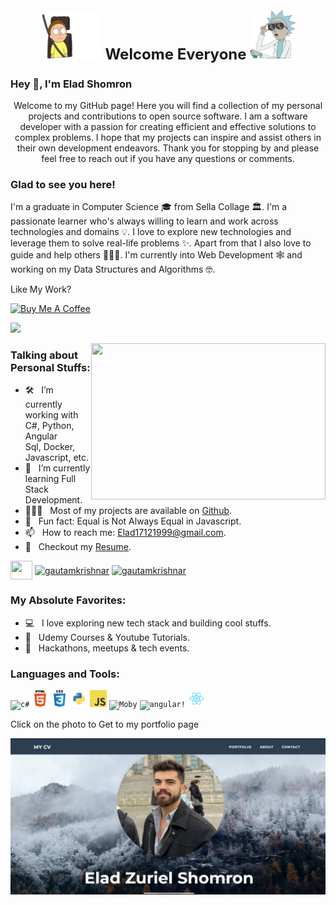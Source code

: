 <h1 align="center" style="font-size:x-large">
 <img height="75" width="100" src=https://github.com/TheShomron/TheShomron/blob/main/icons/mortyGif.gif/>
 Welcome Everyone
<img height="80" width="75" src=https://github.com/TheShomron/TheShomron/blob/main/icons/rickgif.gif/></h1>

 
<h3 >  Hey 👋, I'm Elad Shomron</h3>
 
 <p align="center">
Welcome to my GitHub page! Here you will find a collection of my personal projects and contributions to open source software. I am a software developer with a passion for creating efficient and effective solutions to complex problems. I hope that my projects can inspire and assist others in their own development endeavors. Thank you for stopping by and please feel free to reach out if you have any questions or comments.
</p>

### Glad to see you here! &nbsp;

I'm a graduate in Computer Science 🎓 from Sella Collage 🏛. I'm a passionate learner who's always willing to learn and work across technologies and domains 💡. I love to explore new technologies and leverage them to solve real-life problems ✨. Apart from that I also love to guide and help others 👨🏻‍💻. I'm currently into Web Development 🕸️ and working on my Data Structures and Algorithms 🤓.


Like My Work?

<a href="https://www.buymeacoffee.com/EladShomron" target="_blank"><img src="https://cdn.buymeacoffee.com/buttons/v2/default-yellow.png" alt="Buy Me A Coffee" height="60px" width="217px" ></a>

[![](https://gitwar.herokuapp.com/badge?username=iampavangandhi&label=Gitwar%20Profile%20Score&style=for-the-badge&color=0088cc)](https://gitwar.herokuapp.com/)

<img align="right" height="250" width="375" alt="" src="https://media2.giphy.com/media/qgQUggAC3Pfv687qPC/giphy.gif?cid=ecf05e475snn4znm7fio9svuyh8ms279sdq6nbuztukuqcgb&rid=giphy.gif&ct=g" />

### Talking about Personal Stuffs:

- 🛠 &nbsp; I’m currently working with C#, Python, Angular <br /> Sql, Docker, Javascript, etc.
- 🚀 &nbsp; I’m currently learning Full Stack Development.
- 👨🏻‍💻 &nbsp; Most of my projects are available on [Github](https://github.com/TheShomron?tab=repositories).
- 👾 &nbsp; Fun fact: Equal is Not Always Equal in Javascript.
- 📫 &nbsp; How to reach me: Elad17121999@gmail.com.
- 📝 &nbsp; Checkout my [Resume](https://github.com/TheShomron/TheShomron/blob/main/Elad%20Shomron%20Cv.pdf).

 <a href="mailto:Elad17121999@gmail.com" target="blank"><img align="center" src="https://cdn-icons-png.flaticon.com/512/281/281769.png" height="30" width="35" /></a>
<a href="https://www.linkedin.com/in/EladShomron/" target="blank"><img align="center" src="https://raw.githubusercontent.com/rahuldkjain/github-profile-readme-generator/master/src/images/icons/Social/linked-in-alt.svg" alt="gautamkrishnar" height="30" width="40" /></a>
<a href="https://www.instagram.com/the_shomron/" target="blank"><img align="center" src="https://raw.githubusercontent.com/rahuldkjain/github-profile-readme-generator/master/src/images/icons/Social/instagram.svg" alt="gautamkrishnar" height="30" width="40" /></a>

### My Absolute Favorites:

- 💻 &nbsp; I love exploring new tech stack and building cool stuffs.
- 📰 &nbsp; Udemy Courses & Youtube Tutorials.
- 🍕 &nbsp; Hackathons, meetups & tech events.

### Languages and Tools:

<code><img height="27" src="https://camo.githubusercontent.com/8d56e87edf99e89bfc457cd62462e0b7aae19e6b197b1df5c542d474d8d76f81/68747470733a2f2f646576656c6f7065722e6665646f726170726f6a6563742e6f72672f7374617469632f6c6f676f2f6373686172702e706e67" alt="c#"></code>
<code><img height="27" src="https://raw.githubusercontent.com/devicons/devicon/master/icons/html5/html5-original-wordmark.svg" alt="cpp"></code>
<code><img height="27" src="https://raw.githubusercontent.com/devicons/devicon/master/icons/css3/css3-original-wordmark.svg" alt="cpp"></code>
<code><img height="27" src="https://raw.githubusercontent.com/github/explore/80688e429a7d4ef2fca1e82350fe8e3517d3494d/topics/python/python.png" alt="python"></code>
<code><img height="27" src="https://raw.githubusercontent.com/github/explore/80688e429a7d4ef2fca1e82350fe8e3517d3494d/topics/javascript/javascript.png" alt="javascript"></code>
<code><img height="27" src="https://devtalles.com/images/moby.png" alt="Moby"></code>
<code><img height="27" src="https://angular.io/assets/images/logos/angular/angular.png" alt="angular!"></code>
<code><img height="27" src="https://raw.githubusercontent.com/github/explore/80688e429a7d4ef2fca1e82350fe8e3517d3494d/topics/react/react.png" alt="react"></code>


<!--
<code><img height="25" src="https://raw.githubusercontent.com/github/explore/80688e429a7d4ef2fca1e82350fe8e3517d3494d/topics/sass/sass.png" alt="sass"></code>
-->

<p>Click on the photo to Get to my portfolio page</p>
<a href="https://theshomron.github.io/CV_Website/#portfolio" target="_blank">
 <img alt="Prtfolio" src="icons/WebsiteMainPage.jpeg"   width="650" >
      </a>







